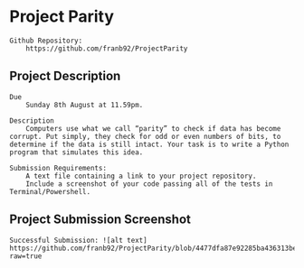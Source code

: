 # Project Parity
    Github Repository:
        https://github.com/franb92/ProjectParity

## Project Description
    Due
        Sunday 8th August at 11.59pm.

    Description
        Computers use what we call “parity” to check if data has become corrupt. Put simply, they check for odd or even numbers of bits, to determine if the data is still intact. Your task is to write a Python program that simulates this idea.

    Submission Requirements:
        A text file containing a link to your project repository.
        Include a screenshot of your code passing all of the tests in Terminal/Powershell.

## Project Submission Screenshot
    Successful Submission: ![alt text] https://github.com/franb92/ProjectParity/blob/4477dfa87e92285ba436313bea6f45655be0f015/SuccessfulScreenshot/Picture%201.png?raw=true